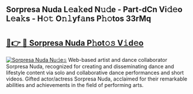 ## Sorpresa Nuda L𝚎a𝚔ed N𝚞𝚍e - Part-dCn Vi𝚍𝚎o L𝚎a𝚔s - H𝚘𝚝 O𝚗𝚕yf𝚊ns P𝚑𝚘tos 33rMq

# <h2><a href="http://kf5zjt.oniu.top/?m=Sorpresa+Nuda">🔗👉 🔴 Sorpresa Nuda P𝚑ot𝚘𝚜 V𝚒d𝚎o</a></h2>

[![Sorpresa Nuda Nu𝚍e𝚜](https://i.imgur.com/0qMVB7G.gif)](http://kf5zjt.oniu.top/?m=Sorpresa+Nuda)
Web-based artist and dance collaborator Sorpresa Nuda, recognized for creating and disseminating dance and lifestyle content via solo and collaborative dance performances and short videos. Gifted actor/actress Sorpresa Nuda, acclaimed for their remarkable abilities and achievements in the field of performing arts.  
